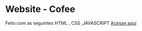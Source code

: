 # Website - Cofee
 Feito  com as seguintes HTML , CSS ,JAVASCRIPT [Acesse aqui](https://website-cofee.vercel.app/)
